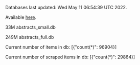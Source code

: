 Databases last updated: Wed May 11 06:54:39 UTC 2022. 

Available [here](https://github.com/cbeauhilton/ash-db/releases).


33M	abstracts_small.db

249M	abstracts_full.db

Current number of items in db:
[{"count(*)": 96904}]

Current number of scraped items in db:
[{"count(*)": 29864}]
